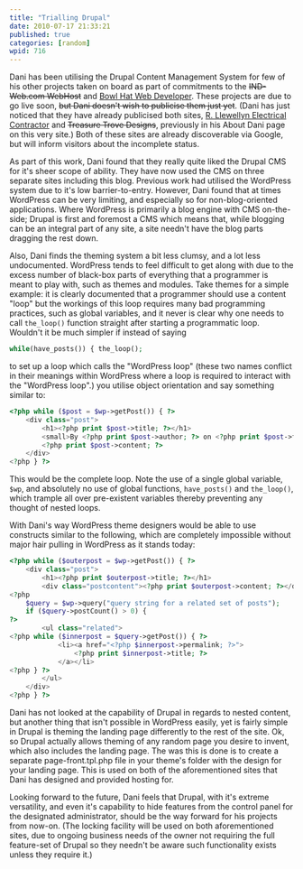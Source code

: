 ```yaml
---
title: "Trialling Drupal"
date: 2010-07-17 21:33:21
published: true
categories: [random]
wpid: 716
---
```


Dani has been utilising the Drupal Content Management System for few of his other projects taken on board as part of commitments to the ~~IND-Web.com WebHost~~ and [Bowl Hat Web Developer](https://bowlhat.net/). These projects are due to go live soon, ~~but Dani doesn't wish to publicise them just yet~~. (Dani has just noticed that they have already publicised both sites, [R. Llewellyn Electrical Contractor](https://rllewellyn.co.uk/) and ~~Treasure Trove Designs~~, previously in his About Dani page on this very site.) Both of these sites are already discoverable via Google, but will inform visitors about the incomplete status.

As part of this work, Dani found that they really quite liked the Drupal CMS for it's sheer scope of ability. They have now used the CMS on three separate sites including this blog. Previous work had utilised the WordPress system due to it's low barrier-to-entry. However, Dani found that at times WordPress can be very limiting, and especially so for non-blog-oriented applications. Where WordPress is primarily a blog engine with CMS on-the-side; Drupal is first and foremost a CMS which means that, while blogging can be an integral part of any site, a site needn't have the blog parts dragging the rest down.

Also, Dani finds the theming system a bit less clumsy, and a lot less undocumented. WordPress tends to feel difficult to get along with due to the excess number of black-box parts of everything that a programmer is meant to play with, such as themes and modules. Take themes for a simple example: it is clearly documented that a programmer should use a content "loop" but the workings of this loop requires many bad programming practices, such as global variables, and it never is clear why one needs to call `the_loop()` function straight after starting a programmatic loop. Wouldn't it be much simpler if instead of saying

```php
while(have_posts()) { the_loop();
```

to set up a loop which calls the "WordPress loop" (these two names conflict in their meanings within WordPress where a loop is required to interact with the "WordPress loop".) you utilise object orientation and say something similar to:

```php
<?php while ($post = $wp->getPost()) { ?>
    <div class="post">
        <h1><?php print $post->title; ?></h1>
        <small>By <?php print $post->author; ?> on <?php print $post->formattedDate; ?></small>
        <?php print $post->content; ?>
    </div>
<?php } ?>
```

This would be the complete loop. Note the use of a single global variable, `$wp`, and absolutely no use of global functions, `have_posts()` and `the_loop()`, which trample all over pre-existent variables thereby preventing any thought of nested loops.

With Dani's way WordPress theme designers would be able to use constructs similar to the following, which are completely impossible without major hair pulling in WordPress as it stands today:

```php
<?php while ($outerpost = $wp->getPost()) { ?>
    <div class="post">
        <h1><?php print $outerpost->title; ?></h1>
        <div class="postcontent"><?php print $outerpost->content; ?></div>
<?php
    $query = $wp->query("query string for a related set of posts");
    if ($query->postCount() > 0) {
?>
        <ul class="related">
<?php while ($innerpost = $query->getPost()) { ?>
            <li><a href="<?php $innerpost->permalink; ?>">
                <?php print $innerpost->title; ?>
            </a></li>
<?php } ?>
        </ul>
    </div>
<?php } ?>
```

Dani has not looked at the capability of Drupal in regards to nested content, but another thing that isn't possible in WordPress easily, yet is fairly simple in Drupal is theming the landing page differently to the rest of the site. Ok, so Drupal actually allows theming of any random page you desire to invent, which also includes the landing page. The was this is done is to create a separate page-front.tpl.php file in your theme's folder with the design for your landing page. This is used on both of the aforementioned sites that Dani has designed and provided hosting for.

Looking forward to the future, Dani feels that Drupal, with it's extreme versatility, and even it's capability to hide features from the control panel for the designated administrator, should be the way forward for his projects from now-on. (The locking facility will be used on both aforementioned sites, due to ongoing business needs of the owner not requiring the full feature-set of Drupal so they needn't be aware such functionality exists unless they require it.)